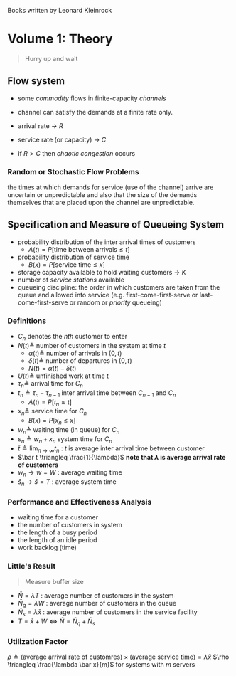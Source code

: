Books written by Leonard Kleinrock
# Volume 1: Theory
> Hurry up and wait

## Flow system
- some *commodity* flows in finite-capacity *channels*
- channel can satisfy the demands at a finite rate only.

- arrival rate -> $R$
- service rate (or capacity) -> $C$
- if $R > C$ then *chaotic congestion* occurs

### Random or Stochastic Flow Problems
the times at which demands for service (use of the channel) arrive are uncertain or unpredictable and also that the size of the demands themselves that are placed upon the channel are unpredictable.

## Specification and Measure of Queueing System

- probability distribution of the inter arrival times of customers
	- $A(t) =P[\text{time between arrivals} \leq t]$
- probability distribution of service time
	- $B(x)=P[\text{service time} \leq x]$
- storage capacity available to hold waiting customers -> $K$
- number of *service stations* available
- queueing discipline: the order in which customers are taken from the queue and allowed into service (e.g. first-come-first-serve or last-come-first-serve or random or *priority* queueing)

### Definitions

- $C_n$ denotes the *nth* customer to enter
- $N(t) \triangleq$ number of customers in the system at time *t*
	- $\alpha(t) \triangleq$ number of arrivals in $(0,t)$
	- $\delta(t) \triangleq$ number of departures in $(0,t)$
	- $N(t) = \alpha(t)-\delta(t)$
- $U(t) \triangleq$ unfinished work at time t
-  $\tau_n \triangleq$ arrival time for $C_n$
- $t_n \triangleq \tau_n - \tau_{n-1}$  inter arrival time between $C_{n-1}$ and $C_{n}$
	- $A(t) = P[t_n \leq t]$
- $x_n \triangleq$ service time for $C_n$
	- $B(x) = P[x_n \leq x]$ 
- $w_n \triangleq$ waiting time (in queue) for $C_n$
- $s_n \triangleq w_n + x_n$  system time for $C_n$
- $\widetilde t \triangleq \lim_{n \to \infty}{t_n}$ : $\bar t$ is average inter arrival time between customer
- $\bar t \triangleq \frac{1}{\lambda}$ **note that $\lambda$ is average arrival rate of customers**
- $\bar w_n \to \bar w = W$ : average waiting time
- $\bar s_n \to \bar s = T$ : average system time
### Performance and Effectiveness Analysis

- waiting time for a customer
- the number of customers in system
- the length of a busy period
- the length of an idle period
- work backlog (time)

### Little's Result
> Measure buffer size 
- $\bar N = \lambda T$ : average number of customers in the system
- $\bar N_q = \lambda W$ : average number of customers in the queue
- $\bar N_s=\lambda \bar x$ : average number of customers in the service facility
- $T=\bar x + W \Leftrightarrow \bar N=\bar N_q + \bar N_s$

### Utilization Factor
$\rho \triangleq (\text{average arrival rate of customres}) \times (\text{average service time}) = \lambda \bar x$
$\rho \triangleq \frac{\lambda \bar x}{m}$ for systems with $m$ servers


